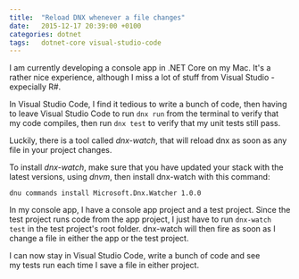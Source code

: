 ```yaml
---
title:  "Reload DNX whenever a file changes"
date:   2015-12-17 20:39:00 +0100
categories: dotnet
tags: 	dotnet-core visual-studio-code
---
```


I am currently developing a console app in .NET Core on my Mac. It's a rather nice
experience, although I miss a lot of stuff from Visual Studio - expecially R#.

In Visual Studio Code, I find it tedious to write a bunch of code, then having to
leave Visual Studio Code to run `dnx run` from the terminal to verify that my code
compiles, then run `dnx test` to verify that my unit tests still pass.

Luckily, there is a tool called *dnx-watch*, that will reload dnx as soon as any
file in your project changes.

To install *dnx-watch*, make sure that you have updated your stack with the latest
versions, using *dnvm*, then install dnx-watch with this command:

```
dnu commands install Microsoft.Dnx.Watcher 1.0.0
```

In my console app, I have a console app project and a test project. Since the test
project runs code from the app project, I just have to run `dnx-watch test` in the
test project's root folder. dnx-watch will then fire as soon as I change a file in
either the app or the test project.

I can now stay in Visual Studio Code, write a bunch of code and see my tests run
each time I save a file in either project.